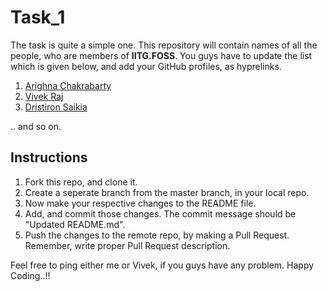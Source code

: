 # Task_1

The task is quite a simple one. This repository will contain names of all the people, who are members of **IITG.FOSS**. You guys have to update the list which is given below, and add your GitHub profiles, as hyprelinks.

1. [Arighna Chakrabarty](https://github.com/ArighnaIITG)
2. [Vivek Raj](https://github.com/codervivek)
3. [Dristiron Saikia](https://github.com/dristiron03)

.. and so on.

## Instructions

1. Fork this repo, and clone it.
2. Create a seperate branch from the master branch, in your local repo.
3. Now make your respective changes to the README file.
4. Add, and commit those changes. The commit message should be "Updated README.md".
5. Push the changes to the remote repo, by making a Pull Request. Remember, write proper Pull Request description.

Feel free to ping either me or Vivek, if you guys have any problem.
Happy Coding..!!
